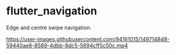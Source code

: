 # flutter_navigation

Edge and centre swipe navigation.



https://user-images.githubusercontent.com/94161015/149714848-59440ae8-8589-4dbb-8dc5-5694cff5c50c.mp4

